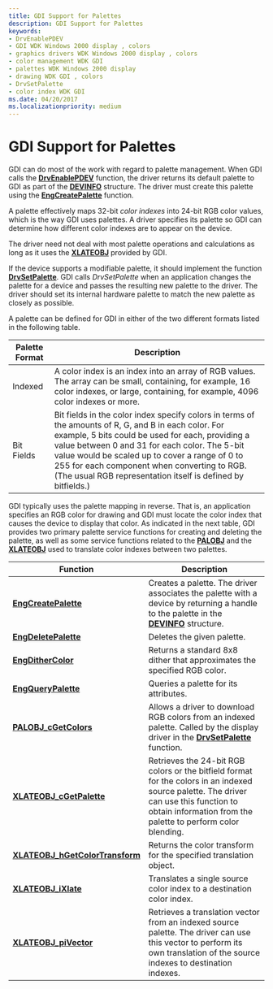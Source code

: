 ```yaml
---
title: GDI Support for Palettes
description: GDI Support for Palettes
keywords:
- DrvEnablePDEV
- GDI WDK Windows 2000 display , colors
- graphics drivers WDK Windows 2000 display , colors
- color management WDK GDI
- palettes WDK Windows 2000 display
- drawing WDK GDI , colors
- DrvSetPalette
- color index WDK GDI
ms.date: 04/20/2017
ms.localizationpriority: medium
---
```


# GDI Support for Palettes

GDI can do most of the work with regard to palette management. When GDI calls the [**DrvEnablePDEV**](/windows/win32/api/winddi/nf-winddi-drvenablepdev) function, the driver returns its default palette to GDI as part of the [**DEVINFO**](/windows/win32/api/winddi/ns-winddi-devinfo) structure. The driver must create this palette using the [**EngCreatePalette**](/windows/win32/api/winddi/nf-winddi-engcreatepalette) function.

A palette effectively maps 32-bit *color indexes* into 24-bit RGB color values, which is the way GDI uses palettes. A driver specifies its palette so GDI can determine how different color indexes are to appear on the device.

The driver need not deal with most palette operations and calculations as long as it uses the [**XLATEOBJ**](/windows/win32/api/winddi/ns-winddi-xlateobj) provided by GDI.

If the device supports a modifiable palette, it should implement the function [**DrvSetPalette**](/windows/win32/api/winddi/nf-winddi-drvsetpalette). GDI calls *DrvSetPalette* when an application changes the palette for a device and passes the resulting new palette to the driver. The driver should set its internal hardware palette to match the new palette as closely as possible.

A palette can be defined for GDI in either of the two different formats listed in the following table.

| Palette Format | Description |
| -------------- | ----------- |
| Indexed        | A color index is an index into an array of RGB values. The array can be small, containing, for example, 16 color indexes, or large, containing, for example, 4096 color indexes or more. |
| Bit Fields     | Bit fields in the color index specify colors in terms of the amounts of R, G, and B in each color. For example, 5 bits could be used for each, providing a value between 0 and 31 for each color. The 5-bit value would be scaled up to cover a range of 0 to 255 for each component when converting to RGB. (The usual RGB representation itself is defined by bitfields.) |

GDI typically uses the palette mapping in reverse. That is, an application specifies an RGB color for drawing and GDI must locate the color index that causes the device to display that color. As indicated in the next table, GDI provides two primary palette service functions for creating and deleting the palette, as well as some service functions related to the [**PALOBJ**](/windows/win32/api/winddi/ns-winddi-palobj) and the [**XLATEOBJ**](/windows/win32/api/winddi/ns-winddi-xlateobj) used to translate color indexes between two palettes.

| Function | Description |
| -------- | ----------- |
| [**EngCreatePalette**](/windows/win32/api/winddi/nf-winddi-engcreatepalette) | Creates a palette. The driver associates the palette with a device by returning a handle to the palette in the [**DEVINFO**](/windows/win32/api/winddi/ns-winddi-devinfo) structure. |
| [**EngDeletePalette**](/windows/win32/api/winddi/nf-winddi-engdeletepalette) | Deletes the given palette. |
| [**EngDitherColor**](/windows/win32/api/winddi/nf-winddi-engdithercolor) | Returns a standard 8x8 dither that approximates the specified RGB color. |
| [**EngQueryPalette**](/windows/win32/api/winddi/nf-winddi-engquerypalette) | Queries a palette for its attributes. |
| [**PALOBJ_cGetColors**](/windows/win32/api/winddi/nf-winddi-palobj_cgetcolors) | Allows a driver to download RGB colors from an indexed palette. Called by the display driver in the [**DrvSetPalette**](/windows/win32/api/winddi/nf-winddi-drvsetpalette) function. |
| [**XLATEOBJ_cGetPalette**](/windows/win32/api/winddi/nf-winddi-xlateobj_cgetpalette) | Retrieves the 24-bit RGB colors or the bitfield format for the colors in an indexed source palette. The driver can use this function to obtain information from the palette to perform color blending. |
| [**XLATEOBJ_hGetColorTransform**](/windows/win32/api/winddi/nf-winddi-xlateobj_hgetcolortransform) | Returns the color transform for the specified translation object. |
| [**XLATEOBJ_iXlate**](/windows/win32/api/winddi/nf-winddi-xlateobj_ixlate) | Translates a single source color index to a destination color index. |
[**XLATEOBJ_piVector**](/windows/win32/api/winddi/nf-winddi-xlateobj_pivector) | Retrieves a translation vector from an indexed source palette. The driver can use this vector to perform its own translation of the source indexes to destination indexes. |
